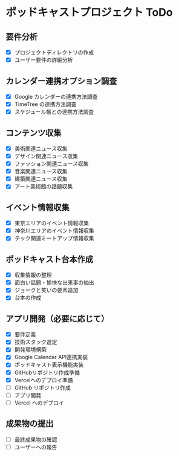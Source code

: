 # ポッドキャストプロジェクト ToDo

## 要件分析
- [x] プロジェクトディレクトリの作成
- [x] ユーザー要件の詳細分析

## カレンダー連携オプション調査
- [x] Google カレンダーの連携方法調査
- [x] TimeTree の連携方法調査
- [x] スケジュール帳との連携方法調査

## コンテンツ収集
- [x] 美術関連ニュース収集
- [x] デザイン関連ニュース収集
- [x] ファッション関連ニュース収集
- [x] 音楽関連ニュース収集
- [x] 建築関連ニュース収集
- [x] アート美術館の話題収集

## イベント情報収集
- [x] 東京エリアのイベント情報収集
- [x] 神奈川エリアのイベント情報収集
- [x] テック関連ミートアップ情報収集

## ポッドキャスト台本作成
- [x] 収集情報の整理
- [x] 面白い話題・愉快な出来事の抽出
- [x] ジョークと笑いの要素追加
- [x] 台本の作成

## アプリ開発（必要に応じて）
- [x] 要件定義
- [x] 技術スタック選定
- [x] 開発環境構築
- [x] Google Calendar API連携実装
- [x] ポッドキャスト表示機能実装
- [x] GitHubリポジトリ作成準備
- [x] Vercelへのデプロイ準備
- [ ] GitHub リポジトリ作成
- [ ] アプリ開発
- [ ] Vercel へのデプロイ

## 成果物の提出
- [ ] 最終成果物の確認
- [ ] ユーザーへの報告
